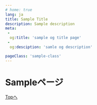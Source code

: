 ```yaml
---
# home: true
lang: ja
title: Sample Title
description: Sample description
meta:
 -
  og:title: 'sample og title page'
 -
  og:desciption: 'samle og description'

pageClass: 'sample-class'
---
```

# Sampleページ
[Topへ](/)
